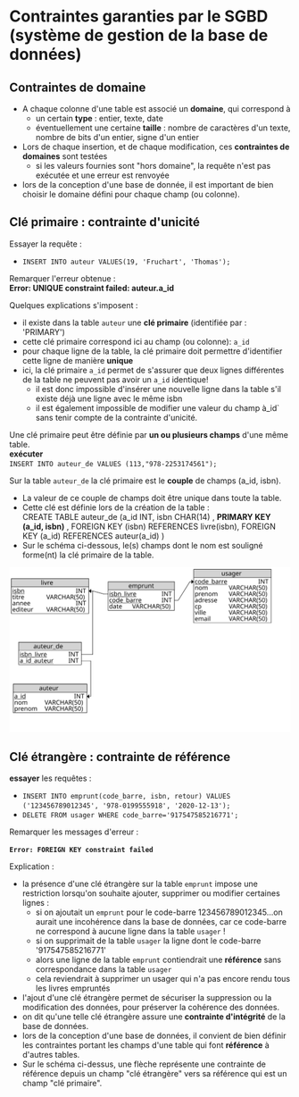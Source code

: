 # Contraintes garanties par le SGBD (système de gestion de la base de données)
## Contraintes de domaine
* A chaque colonne d'une table est associé un **domaine**, qui correspond à
   * un certain **type** : entier, texte, date
   * éventuellement une certaine **taille** : nombre de caractères d'un texte, nombre de bits d'un entier, signe d'un entier
* Lors de chaque insertion, et de chaque modification, ces **contraintes de domaines** sont testées
   * si les valeurs fournies sont "hors domaine", la requête n'est pas exécutée et une erreur est renvoyée
* lors de la conception d'une base de donnée, il est important de bien choisir le domaine défini pour chaque champ (ou colonne).

## Clé primaire : contrainte d'unicité

Essayer la requête : 
* `INSERT INTO auteur VALUES(19, 'Fruchart', 'Thomas');`

Remarquer l'erreur obtenue :  
**Error: UNIQUE constraint failed: auteur.a_id**

Quelques explications s'imposent : 
* il existe dans la table `auteur` une **clé primaire** (identifiée par  : 'PRIMARY')
* cette clé primaire correspond ici au champ (ou colonne):  `a_id`
* pour chaque ligne de la table, la clé primaire doit permettre d'identifier cette ligne de manière **unique**
* ici, la clé primaire  `a_id` permet de s'assurer que deux lignes différentes de la table ne peuvent pas avoir un `a_id` identique!
   * il est donc impossible d'insérer une nouvelle ligne dans la table s'il existe déjà une ligne avec le même isbn
   * il est également impossible de modifier une valeur du champ à_id` sans tenir compte de la contrainte d'unicité.

Une clé primaire peut être définie par **un ou plusieurs champs** d'une même table.  
**exécuter**  
`INSERT INTO auteur_de VALUES (113,"978-2253174561");`


Sur la table `auteur_de` la clé primaire est le **couple** de champs (a_id, isbn).  
- La valeur de ce couple de champs doit être unique dans toute la table.
- Cette clé est définie lors de la création de la table :  
  CREATE TABLE auteur_de (a_id INT, isbn CHAR(14) , **PRIMARY KEY (a_id, isbn)** , FOREIGN KEY (isbn) REFERENCES livre(isbn), FOREIGN KEY (a_id) REFERENCES auteur(a_id) )
-   Sur le schéma ci-dessous, le(s) champs dont le nom est souligné forme(nt) la clé primaire de la table.

![structure](BIBLI-tables.svg)

## Clé étrangère : contrainte de référence
**essayer** les requêtes :

* `INSERT INTO emprunt(code_barre, isbn, retour) VALUES ('123456789012345', '978-0199555918', '2020-12-13');`
* `DELETE FROM usager WHERE code_barre='917547585216771';`

Remarquer les messages d'erreur : 

**`Error: FOREIGN KEY constraint failed`**



Explication :
* la présence d'une clé étrangère sur la table `emprunt` impose une restriction lorsqu'on souhaite ajouter, supprimer ou modifier certaines lignes :
   * si on ajoutait un `emprunt` pour le code-barre 123456789012345...on aurait une incohérence dans la base de données, car ce code-barre ne correspond à aucune ligne dans la table `usager` !
   * si on supprimait de la table `usager` la ligne dont le code-barre '917547585216771'
   * alors une ligne de la table `emprunt` contiendrait une **référence** sans correspondance dans la table `usager`
   * cela reviendrait à supprimer un usager qui n'a pas encore rendu tous les livres empruntés
* l'ajout d'une clé étrangère permet de sécuriser la suppression ou la modification des données, pour préserver la cohérence des données.
* on dit qu'une telle clé étrangère assure une **contrainte d'intégrité** de la base de données.
* lors de la conception d'une base de données, il convient de bien définir les contraintes portant les champs d'une table qui font **référence** à d'autres tables. 
* Sur le schéma ci-dessus, une flèche représente une contrainte de référence depuis un champ "clé étrangère" vers sa référence qui est un champ "clé primaire".
